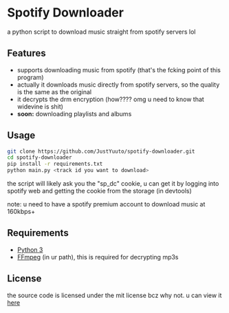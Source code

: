 # Spotify Downloader

a python script to download music straight from spotify servers lol

## Features

- supports downloading music from spotify (that's the fcking point of this program)
- actually it downloads music directly from spotify servers, so the quality is the same as the original
- it decrypts the drm encryption (how???? omg u need to know that widevine is shit)
- **soon:** downloading playlists and albums

## Usage

```bash
git clone https://github.com/JustYuuto/spotify-downloader.git
cd spotify-downloader
pip install -r requirements.txt
python main.py <track id you want to download>
```

the script will likely ask you the "sp_dc" cookie, u can get it by logging into spotify web and getting the cookie from the storage (in devtools)

note: u need to have a spotify premium account to download music at 160kbps+

## Requirements

- [Python 3](https://www.python.org/downloads/)
- [FFmpeg](https://www.ffmpeg.org/download.html) (in ur path), this is required for decrypting mp3s

## License

the source code is licensed under the mit license bcz why not. u can view it [here](LICENSE.txt)